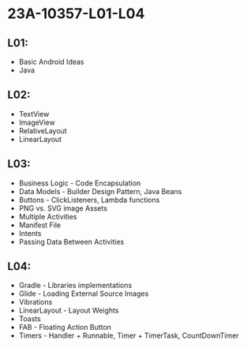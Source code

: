 # 23A-10357-L01-L04
## L01:
* Basic Android Ideas
* Java
## L02:
* TextView
* ImageView
* RelativeLayout
* LinearLayout

## L03:
* Business Logic - Code Encapsulation
* Data Models - Builder Design Pattern, Java Beans
* Buttons - ClickListeners, Lambda functions
* PNG vs. SVG image Assets
* Multiple Activities
* Manifest File
* Intents
* Passing Data Between Activities

## L04:
* Gradle - Libraries implementations
* Glide - Loading External Source Images
* Vibrations
* LinearLayout - Layout Weights
* Toasts
* FAB - Floating Action Button
* Timers - Handler + Runnable, Timer + TimerTask, CountDownTimer
